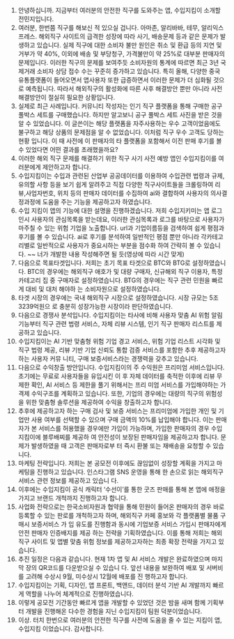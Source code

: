 1. 안녕하십니까. 지금부터 여러분의 안전한 직구를 도와주는 앱, 수입지킴이 소개할 전민지입니다. 
2. 여러분, 한번쯤 직구를 해보신 적 있으실 겁니다. 아마존, 알리바바, 테무, 알리익스프레스. 해외직구 사이트의 급격한 성장에 따라 사기, 배송문제 등과 같은 문제가 발생하고 있습니다. 실제 직구에 대한 소비자 불만 원인은 취소 및 환급 등의 지연 및 거부가 약 40%, 이외에 배송 및 부당청구, 가격불만이 약 25%로 대부분 판매자의 문제입니다. 이러한 직구의 문제를 보여주듯 소비자원의 통계에 따르면 최근 3년 국제거래 소비자 상담 접수 수는 꾸준히 증가하고 있습니다. 특히 올해, 다양한 중국 유통플랫폼이 들어오면서 앱사용자 또한 급증하면서 이러한 문제가 더 심화될 것으로 예측됩니다. 따라서 해외직구의 활성화에 따른 사후 해결방안 뿐만 아니라 사전 해결방안이 절실히 필요한 상황입니다. 
3. 실제로 최근 사례입니다. 커뮤니티 작성자는 인기 직구 플랫폼을 통해 구매한 공구 풀박스 세트를 구매했습니다. 하지만 알고보니 공구 풀박스 세트 사진을 받은 것을 알 수 있었습니다. 이 글쓴이는 해당 플랫폼을 자주사용하는 우수 고객이었음에도 불구하고 해당 상품의 문제점을 알 수 없었습니다. 이처럼 직구 우수 고객도 당하는 현황 입니다. 이 때 사전에 이 판매자의 타 플랫폼을 포함해서 이전 판매 후기를 볼 수 있었다면 어떤 결과를 초래했을까요? 
4. 이러한 해외 직구 문제를 해결하기 위한 직구 사기 사전 예방 앱인 수입지킴이를 여러분에게 제안하고자 합니다. 
5. 수입지킴이는 수입과 관련된 산업부 공공데이터를 이용하여 수입관련 법령과 규제, 유의할 사항 등을 보기 쉽게 알려주고 직접 다양한 직구사이트들을 크롤링하여 리뷰,사업자번호, 위치 등의 판매자 데이터를 수집하여 ai와 결합하여 사용자의 의사결정과정에 도움을 주는 기능을 제공하고자 하였습니다.
6. 수입 지킴이 앱의 기능에 대한 설명을 진행하겠습니다.
   저희 수입지키미는 앱 로그인시 사용자의 관심목록을 받는데요, 이러한 관심목록과 로그를 바탕으로 사용자가 마주칠 수 있는 위험 기업을 노출합니다. url과 기업이름등을 검색하여 쉽게 평점과 후기를 볼 수 있습니다. ai로 후기를 분석하여 일반적인 평점 뿐만 아니라 각카테고리별로 일반적으로 사용자가 중요시하는 부분을 점수화 하여 간략히 볼 수 있습니다.
    ~~ 너가 개발한 내용 작성해주면 될 듯(영상에 따라 시간 맞게) 
7. 다음으로 목표타겟입니다. 저희는 초기 목표 타겟으로 BTC와 BTG로 설정하였습니다. BTC의 경우에는 해외직구 애호가 및 대량 구매자, 신규해외 직구 이용자, 특정 카테고리 집 중 구매자로 설정하였습니다. BTG의 경우에는 직구 관련 민원을 빠르게 대비 및 대처 해야하 는 소비자원으로 설정하였습니다. 
8. 타겟 시장의 경우에는 국내 해외직구 시장으로 설정하였습니다. 시장 규모는 5조 3239억원으 로 충분히 성장가능한 시장이라 판단하였습니다. 
9. 다음으로 경쟁사 분석입니다. 수입지킴이는 타사에 비해 사용자 맞춤 AI 위험 알림 기능부터 직구 관련 법령 서비스, 자체 리뷰 시스템, 인기 직구 판매자 리스트를 제공하고 있습니다. 
10. 수입지킴이는 AI 기반 맞춤형 위험 기업 경고 서비스, 위험 기업 리스트 시각화 및 직구 법령 제공, 리뷰 기반 기업 신뢰도 통합 검증 서비스를 포함한 추후 제공하고자 하는 사용자 커뮤 니티, 구매 보증서비스라는 경쟁력을 갖추고 있습니다. 
11. 다음으로 수익창출 방안입니다. 수입지킴이의 주 수익원은 프리미엄 서비스입니다. 초기에는 무료로 사용자들을 유입시킨 이 후 자체 데이터를 축적한 이후에 리뷰 무제한 확인, AI 서비스 등 제한을 풀기 위해서는 프리 미엄 서비스를 가입해야하는 가격제 수익구조를 계획하고 있습니다. 또한, 기업의 경우에는 대량의 직구의 위험성을 위한 맞춤형 솔루션을 제공하여 수익을 창출하고자 합니다. 
12. 추후에 제공하고자 하는 구매 검사 및 보증 서비스는 프리미엄에 가입한 개인 및 기업만 사용 여부를 선택할 수 있으며 구매 금액의 10%를 납입해야 합니다. 이는 판매자가 본 서비스를 허용했을 경우에만 가입이 가능하며, 가입한 판매자의 경우 수입지킴이에 블루배찌를 제공하 여 안전성이 보장된 판매자임을 제공하고자 합니다. 문제가 발생하였을 때 고객은 판매자로부 터 즉시 환불 또는 재배송을 요청할 수 있습니다. 
13. 마케팅 전략입니다. 저희는 본 공모전 이후에도 끊임없이 성장할 계획을 가지고 마케팅을 진행하고 있습니다. 인스타그램 SNS 운영을 통해 한 손으로 읽는 해외직구 서비스 관련 정보를 제공하고 있습니 다. 
14. 이후에는 수입지킴이 공식 캐릭터 ‘수선이’를 통한 굿즈 판매를 통해 본 앱에 애정을 가지고 브랜드 개척까지 진행하고자 합니다. 
15. 사업화 전략으로는 한국소비자원과 협약을 통해 민원이 들어온 판매자의 경우 바로 등록할 수 있는 판로를 개척하고자 하며, 해외직구 카페 홍보와 각 플랫폼별 물품 구매시 보증서비스 가 입 유도를 진행함과 동시에 기업보증 서비스 가입시 판매자에게 안전 판매자 인증배지를 제공 하는 전략을 기획하였습니다. 이를 통해 저희는 해외 직구 사이트 및 앱별 맞춤 위험 정보를 제공하고자하는 최종 확장 전략을 가지고 있습니다. 
16. 추진 일정은 다음과 같습니다. 현재 1차 앱 및 AI 서비스 개발은 완료하였으며 마지막 장의 QR코드를 다운받으실 수 있습니 다. 앞선 내용을 보완하여 배포 및 서버비를 고려해 수상시 9월, 미수상시 12월에 배포를 진 행하고자 합니다. 
17. 수입지킴이는 기획, 디자인, 앱 프론트, 백앤드, 데이터 분석 기반 AI 개발까지 빠르게 역할을 나누어 체계적으로 진행하였습니다. 
18. 이렇게 공모전 기간동안 빠르게 앱을 개발할 수 있었던 것은 밤을 새며 함께 기획부터 개발을 진행해온 다수한 경험을 지닌 수입지킴이 팀원 덕분이었습니다. 
19. 이상. 터치 한번으로 여러분의 안전한 직구를 사전에 도움을 줄 수 있는 지킴이 앱, 수입지킴 이었습니다. 감사합니다.